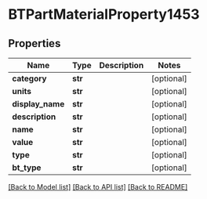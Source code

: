 # BTPartMaterialProperty1453

## Properties
Name | Type | Description | Notes
------------ | ------------- | ------------- | -------------
**category** | **str** |  | [optional] 
**units** | **str** |  | [optional] 
**display_name** | **str** |  | [optional] 
**description** | **str** |  | [optional] 
**name** | **str** |  | [optional] 
**value** | **str** |  | [optional] 
**type** | **str** |  | [optional] 
**bt_type** | **str** |  | [optional] 

[[Back to Model list]](../README.md#documentation-for-models) [[Back to API list]](../README.md#documentation-for-api-endpoints) [[Back to README]](../README.md)


